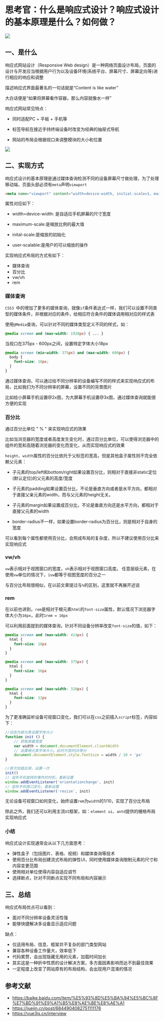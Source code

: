 # 思考官：什么是响应式设计？响应式设计的基本原理是什么？如何做？

 ![](https://static.vue-js.com/a57e2e40-9dba-11eb-85f6-6fac77c0c9b3.png)

## 一、是什么

响应式网站设计（Responsive Web design）是一种网络页面设计布局，页面的设计与开发应当根据用户行为以及设备环境(系统平台、屏幕尺寸、屏幕定向等)进行相应的响应和调整

描述响应式界面最著名的一句话就是“Content is like water”

大白话便是“如果将屏幕看作容器，那么内容就像水一样”

响应式网站常见特点：

- 同时适配PC + 平板 + 手机等

- 标签导航在接近手持终端设备时改变为经典的抽屉式导航

- 网站的布局会根据视口来调整模块的大小和位置

 ![](https://static.vue-js.com/ae68be30-9dba-11eb-85f6-6fac77c0c9b3.png)



## 二、实现方式

响应式设计的基本原理是通过媒体查询检测不同的设备屏幕尺寸做处理，为了处理移动端，页面头部必须有`meta`声明`viewport`

```html
<meta name="viewport" content="width=device-width, initial-scale=1, maximum-scale=1, user-scalable=no”>
```

属性对应如下：

- width=device-width: 是自适应手机屏幕的尺寸宽度

- maximum-scale:是缩放比例的最大值

- inital-scale:是缩放的初始化

- user-scalable:是用户的可以缩放的操作



实现响应式布局的方式有如下：

- 媒体查询
- 百分比
- vw/vh
- rem



### 媒体查询

`CSS3 `中的增加了更多的媒体查询，就像`if`条件表达式一样，我们可以设置不同类型的媒体条件，并根据对应的条件，给相应符合条件的媒体调用相对应的样式表

使用`@Media`查询，可以针对不同的媒体类型定义不同的样式，如：

```css
@media screen and (max-width: 1920px) { ... }
```

当视口在375px - 600px之间，设置特定字体大小18px

```css
@media screen (min-width: 375px) and (max-width: 600px) {
  body {
    font-size: 18px;
  }
}
```

通过媒体查询，可以通过给不同分辨率的设备编写不同的样式来实现响应式的布局，比如我们为不同分辨率的屏幕，设置不同的背景图片

比如给小屏幕手机设置@2x图，为大屏幕手机设置@3x图，通过媒体查询就能很方便的实现



### 百分比

通过百分比单位 " % " 来实现响应式的效果

 比如当浏览器的宽度或者高度发生变化时，通过百分比单位，可以使得浏览器中的组件的宽和高随着浏览器的变化而变化，从而实现响应式的效果

`height`、`width`属性的百分比依托于父标签的宽高，但是其他盒子属性则不完全依赖父元素：

- 子元素的top/left和bottom/right如果设置百分比，则相对于直接非static定位(默认定位)的父元素的高度/宽度

- 子元素的padding如果设置百分比，不论是垂直方向或者是水平方向，都相对于直接父亲元素的width，而与父元素的height无关。

- 子元素的margin如果设置成百分比，不论是垂直方向还是水平方向，都相对于直接父元素的width

- border-radius不一样，如果设置border-radius为百分比，则是相对于自身的宽度

可以看到每个属性都使用百分比，会照成布局的复杂度，所以不建议使用百分比来实现响应式





### vw/vh

`vw`表示相对于视图窗口的宽度，`vh`表示相对于视图窗口高度。 任意层级元素，在使用`vw`单位的情况下，`1vw`都等于视图宽度的百分之一

与百分比布局很相似，在以前文章提过与`%`的区别，这里就不再展开述说



### rem

在以前也讲到，`rem`是相对于根元素`html`的`font-size`属性，默认情况下浏览器字体大小为`16px`，此时`1rem = 16px`

可以利用前面提到的媒体查询，针对不同设备分辨率改变`font-size`的值，如下：

```css
@media screen and (max-width: 414px) {
  html {
    font-size: 18px
  }
}

@media screen and (max-width: 375px) {
  html {
    font-size: 16px
  }
}

@media screen and (max-width: 320px) {
  html {
    font-size: 12px
  }
}
```

为了更准确监听设备可视窗口变化，我们可以在`css`之前插入`script`标签，内容如下：

```js
//动态为根元素设置字体大小
function init () {
    // 获取屏幕宽度
    var width = document.documentElement.clientWidth
    // 设置根元素字体大小。此时为宽的10等分
    document.documentElement.style.fontSize = width / 10 + 'px'
}

//首次加载应用，设置一次
init()
// 监听手机旋转的事件的时机，重新设置
window.addEventListener('orientationchange', init)
// 监听手机窗口变化，重新设置
window.addEventListener('resize', init)
```

无论设备可视窗口如何变化，始终设置`rem`为`width`的1/10，实现了百分比布局

除此之外，我们还可以利用主流`UI`框架，如：`element ui`、`antd`提供的栅格布局实现响应式



### 小结

响应式设计实现通常会从以下几方面思考：

- 弹性盒子（包括图片、表格、视频）和媒体查询等技术
- 使用百分比布局创建流式布局的弹性UI，同时使用媒体查询限制元素的尺寸和内容变更范围
- 使用相对单位使得内容自适应调节
- 选择断点，针对不同断点实现不同布局和内容展示



## 三、总结

响应式布局优点可以看到：

- 面对不同分辨率设备灵活性强
- 能够快捷解决多设备显示适应问题

缺点：

- 仅适用布局、信息、框架并不复杂的部门类型网站
- 兼容各种设备工作量大，效率低下
- 代码累赘，会出现隐藏无用的元素，加载时间加长
- 其实这是一种折中性质的设计解决方案，多方面因素影响而达不到最佳效果
- 一定程度上改变了网站原有的布局结构，会出现用户混淆的情况


## 参考文献
- https://baike.baidu.com/item/%E5%93%8D%E5%BA%94%E5%BC%8F%E7%BD%91%E9%A1%B5%E8%AE%BE%E8%AE%A1
- https://juejin.cn/post/6844904082751111176
- https://vue3js.cn/interview
